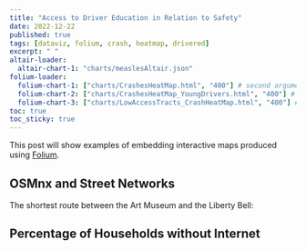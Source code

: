 ```yaml
---
title: "Access to Driver Education in Relation to Safety"
date: 2022-12-22
published: true
tags: [dataviz, folium, crash, heatmap, drivered]
excerpt: " "
altair-loader:
  altair-chart-1: "charts/measlesAltair.json"
folium-loader:
  folium-chart-1: ["charts/CrashesHeatMap.html", "400"] # second argument is the height
  folium-chart-2: ["charts/CrashesHeatMap_YoungDrivers.html", "400"] # second argument is the height
  folium-chart-3: ["charts/LowAccessTracts_CrashHeatMap.html", "400"] # second argument is the height
toc: true
toc_sticky: true
---
```


This post will show examples of embedding interactive maps produced using [Folium](https://github.com/python-visualization/folium).

## OSMnx and Street Networks

The shortest route between the Art Museum and the Liberty Bell:

<div id="folium-chart-1"></div>

## Percentage of Households without Internet

<div id="folium-chart-2"></div>



<div id="folium-chart-3"></div>



